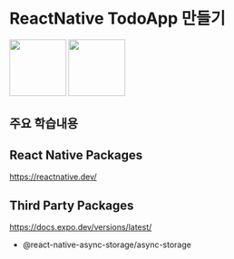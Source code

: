 # ReactNative TodoApp 만들기 

<img src="" width="100px">
<img src="" width="100px">

## 주요 학습내용


## React Native Packages
https://reactnative.dev/


## Third Party Packages 
https://docs.expo.dev/versions/latest/
- @react-native-async-storage/async-storage


